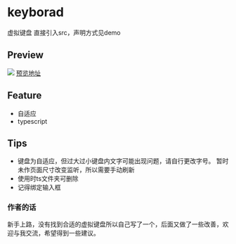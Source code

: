 # keyborad
虚拟键盘
直接引入src，声明方式见demo

## Preview
![](https://douer-7.github.io/keyborad/demo/img/39.png)
[预览地址](https://douer-7.github.io/keyborad/)

## Feature 
- 自适应
- typescript

## Tips
- 键盘为自适应，但过大过小键盘内文字可能出现问题，请自行更改字号。
暂时未作页面尺寸改变监听，所以需要手动刷新
- 使用时ts文件夹可删除
- 记得绑定输入框

### 作者的话
新手上路，没有找到合适的虚拟键盘所以自己写了一个，后面又做了一些改善，欢迎与我交流，希望得到一些建议。